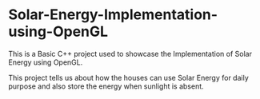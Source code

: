 # Solar-Energy-Implementation-using-OpenGL

This is a Basic C++ project used to showcase the Implementation of Solar Energy using OpenGL.

This project tells us about how the houses can use Solar Energy for daily purpose and also store the energy when sunlight is absent.
